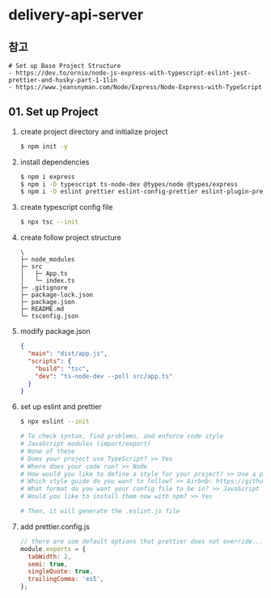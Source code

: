 # delivery-api-server

## 참고
```plaintext
# Set up Base Project Structure
- https://dev.to/ornio/node-js-express-with-typescript-eslint-jest-prettier-and-husky-part-1-1lin
- https://www.jeansnyman.com/Node/Express/Node-Express-with-TypeScript

```

## 01. Set up Project

1. create project directory and initialize project
    ```bash
    $ npm init -y
    ```

2. install dependencies
    ```bash
    $ npm i express
    $ npm i -D typescript ts-node-dev @types/node @types/express
    $ npm i -D eslint prettier eslint-config-prettier eslint-plugin-prettier @typescript-eslint/parser @typescript-eslint/eslint-plugin
    ```

3. create typescript config file
    ```bash
    $ npx tsc --init
    ```

4. create follow project structure
    ```plaintext
    \
    ├─ node_modules
    ├─ src
    │   ├─ App.ts
    │   └─ index.ts
    ├─ .gitignore
    ├─ package-lock.json
    ├─ package.json
    ├─ README.md
    └─ tsconfig.json
    ```

5. modify package.json
    ```json
    {
      "main": "dist/app.js",
      "scripts": {
        "build": "tsc",
        "dev": "ts-node-dev --poll src/app.ts"
      }
    }
    ```

6. set up eslint and prettier
    ```bash
    $ npx eslint --init
    
    # To check syntax, find problems, and enforce code style
    # JavaScript modules (import/export)
    # None of these
    # Does your project use TypeScript? >> Yes
    # Where does your code run? >> Node
    # How would you like to define a style for your project? >> Use a popular style guide
    # Which style guide do you want to follow? >> Airbnb: https://github.com/airbnb/javascript
    # What format do you want your config file to be in? >> JavaScript
    # Would you like to install them now with npm? >> Yes

    # Then, it will generate the .eslint.js file
    ```

7. add prettier.config.js
    ```js
    // there are som default options that prettier does not override...
    module.exports = {
      tabWidth: 2,
      semi: true,
      singleQuote: true,
      trailingComma: 'es5',
    };
    ```

